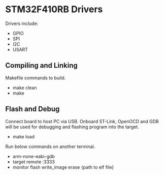 # STM32F410RB Drivers
Drivers include:
* GPIO
* SPI
* I2C
* USART

## Compiling and Linking
Makefile commands to build.
* make clean
* make

## Flash and Debug
Connect board to host PC via USB. Onboard ST-Link, OpenOCD and GDB will be used for debugging and flashing program into the target.
* make load

Run below commands on another terminal.
* arm-none-eabi-gdb
* target remote :3333
* monitor flash write_image erase {path to elf file}
